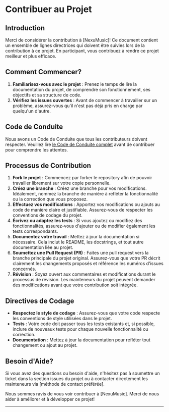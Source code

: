 # Contribuer au Projet

## Introduction

Merci de considérer la contribution à [NexuMusic]! Ce document contient un ensemble de lignes directrices qui doivent être suivies lors de la contribution à ce projet. En participant, vous contribuez à rendre ce projet meilleur et plus efficace.

## Comment Commencer?

1. **Familiarisez-vous avec le projet** : Prenez le temps de lire la documentation du projet, de comprendre son fonctionnement, ses objectifs et sa structure de code.
2. **Vérifiez les issues ouvertes** : Avant de commencer à travailler sur un problème, assurez-vous qu'il n'est pas déjà pris en charge par quelqu'un d'autre.

## Code de Conduite

Nous avons un Code de Conduite que tous les contributeurs doivent respecter. Veuillez lire [le Code de Conduite complet](CODE_OF_CONDUCT.md) avant de contribuer pour comprendre les attentes.

## Processus de Contribution

1. **Fork le projet** : Commencez par forker le repository afin de pouvoir travailler librement sur votre copie personnelle.
2. **Créez une branche** : Créez une branche pour vos modifications. Idéalement, nommez la branche de manière à refléter la fonctionnalité ou la correction que vous proposez.
3. **Effectuez vos modifications** : Apportez vos modifications ou ajouts au code de manière claire et justifiable. Assurez-vous de respecter les conventions de codage du projet.
4. **Écrivez ou adaptez les tests** : Si vous ajoutez ou modifiez des fonctionnalités, assurez-vous d'ajouter ou de modifier également les tests correspondants.
5. **Documentez votre travail** : Mettez à jour la documentation si nécessaire. Cela inclut le README, les docstrings, et tout autre documentation liée au projet.
6. **Soumettez une Pull Request (PR)** : Faites une pull request vers la branche principale du projet original. Assurez-vous que votre PR décrit clairement les changements proposés et référence les numéros d'issues concernés.
7. **Révision** : Soyez ouvert aux commentaires et modifications durant le processus de révision. Les mainteneurs du projet peuvent demander des modifications avant que votre contribution soit intégrée.

## Directives de Codage

* **Respectez le style de codage** : Assurez-vous que votre code respecte les conventions de style utilisées dans le projet.
* **Tests** : Votre code doit passer tous les tests existants et, si possible, inclure de nouveaux tests pour chaque nouvelle fonctionnalité ou correction.
* **Documentation** : Mettez à jour la documentation pour refléter tout changement ou ajout au projet.

## Besoin d'Aide?

Si vous avez des questions ou besoin d'aide, n'hésitez pas à soumettre un ticket dans la section issues du projet ou à contacter directement les mainteneurs via [méthode de contact préférée].

Nous sommes ravis de vous voir contribuer à [NexuMusic]. Merci de nous aider à améliorer et à développer ce projet!

---
